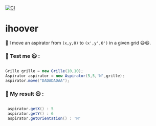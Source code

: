 [![CI](https://github.com/mahugnon/ihoover/actions/workflows/ci.yml/badge.svg?branch=main)](https://github.com/mahugnon/ihoover/actions/workflows/ci.yml)
# ihoover
:information_desk_person: I move an aspirator from `(x,y,O)` to `(x',y',O')` in a given grid :smiley::smiley:.

### :information_desk_person: Test me :smiley: : 

 ```java
 
 Grille grille = new Grille(10,10);
 Aspirator aspirator = new Aspirator(5,5,'N',grille);
 aspirator.move("DADADADAA");

```
  

### :information_desk_person: My result :smiley: :
```java

 aspirator.getX() : 5
 aspirator.getY() : 6
 aspirator.getOrientation() : 'N'

